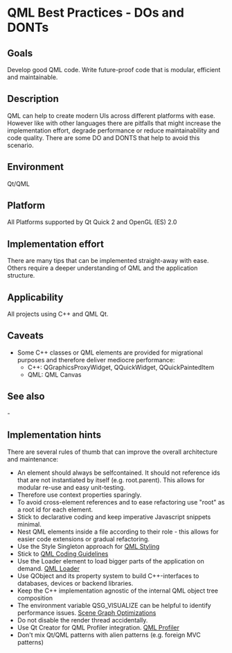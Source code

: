 # QML Best Practices - DOs and DONTs

## Goals

Develop good QML code. Write future-proof code that is modular, efficient and maintainable.

## Description

QML can help to create modern UIs across different platforms with ease. 
However like with other languages there are pitfalls that might increase the implementation effort, degrade performance or reduce maintainability and code quality.
There are some DO and DONTS that help to avoid this scenario.

## Environment

Qt/QML

## Platform

All Platforms supported by Qt Quick 2 and OpenGL (ES) 2.0

## Implementation effort

There are many tips that can be implemented straight-away with ease.
Others require a deeper understanding of QML and the application structure.

## Applicability

All projects using C++ and QML Qt.

## Caveats

* Some C++ classes or QML elements are provided for migrational purposes and therefore deliver mediocre performance:
  * C++: QGraphicsProxyWidget, QQuickWidget, QQuickPaintedItem
  * QML: QML Canvas

## See also

\-

## Implementation hints

There are several rules of thumb that can improve the overall architecture and maintenance:

* An element should always be selfcontained. It should not reference ids that are not instantiated by itself (e.g. root.parent). This allows for modular re-use and easy unit-testing.
* Therefore use context properties sparingly.
* To avoid cross-element references and to ease refactoring use "root" as a root id for each element.
* Stick to declarative coding and keep imperative Javascript snippets minimal.
* Nest QML elements inside a file according to their role - this allows for easier code extensions or gradual refactoring.
* Use the Style Singleton approach for [QML Styling](https://wiki.qt.io/Qml_Styling)
* Stick to [QML Coding Guidelines](https://doc.qt.io/qt-5/qml-codingconventions.html)
* Use the Loader element to load bigger parts of the application on demand. [QML Loader](https://doc.qt.io/qt-5/qml-qtquick-loader.html)
* Use QObject and its property system to build C++-interfaces to databases, devices or backend libraries.
* Keep the C++ implementation agnostic of the internal QML object tree composition
* The environment variable QSG_VISUALIZE can be helpful to identify performance issues. [Scene Graph Optimizations](https://doc.qt.io/qt-5/qtquick-visualcanvas-scenegraph-renderer.html)
* Do not disable the render thread accidentally.
* Use Qt Creator for QML Profiler integration. [QML Profiler](https://doc.qt.io/qtcreator/creator-qml-performance-monitor.html)
* Don't mix Qt/QML patterns with alien patterns (e.g. foreign MVC patterns)
